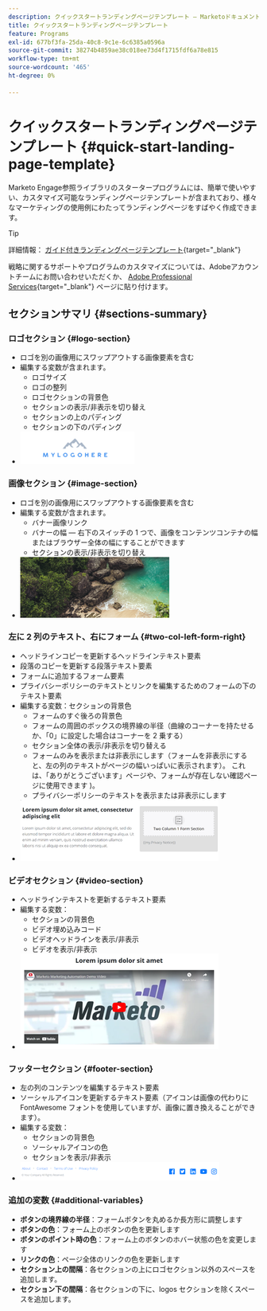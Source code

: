 ```yaml
---
description: クイックスタートランディングページテンプレート — Marketoドキュメント — 製品ドキュメント
title: クイックスタートランディングページテンプレート
feature: Programs
exl-id: 677bf3fa-25da-40c8-9c1e-6c6385a0596a
source-git-commit: 38274b4859ae38c018ee73d4f1715fdf6a78e815
workflow-type: tm+mt
source-wordcount: '465'
ht-degree: 0%

---
```


# クイックスタートランディングページテンプレート {#quick-start-landing-page-template}

Marketo Engage参照ライブラリのスタータープログラムには、簡単で使いやすい、カスタマイズ可能なランディングページテンプレートが含まれており、様々なマーケティングの使用例にわたってランディングページをすばやく作成できます。

>[!TIP]
>
>詳細情報： [ガイド付きランディングページテンプレート](/help/marketo/product-docs/demand-generation/landing-pages/landing-page-templates/create-a-guided-landing-page-template.md){target="_blank"}

戦略に関するサポートやプログラムのカスタマイズについては、Adobeアカウントチームにお問い合わせいただくか、 [Adobe Professional Services](https://business.adobe.com/customers/consulting-services/main.html){target="_blank"} ページに貼り付けます。

## セクションサマリ {#sections-summary}

### ロゴセクション {#logo-section}

* ロゴを別の画像用にスワップアウトする画像要素を含む
* 編集する変数が含まれます。
   * ロゴサイズ
   * ロゴの整列
   * ロゴセクションの背景色
   * セクションの表示/非表示を切り替え
   * セクションの上のパディング
   * セクションの下のパディング
* ![](assets/quick-start-landing-page-template-1.png)

### 画像セクション {#image-section}

* ロゴを別の画像用にスワップアウトする画像要素を含む
* 編集する変数が含まれます。
   * バナー画像リンク
   * バナーの幅 — 右下のスイッチの 1 つで、画像をコンテンツコンテナの幅またはブラウザー全体の幅にすることができます
   * セクションの表示/非表示を切り替え
* ![](assets/quick-start-landing-page-template-2.png)

### 左に 2 列のテキスト、右にフォーム {#two-col-left-form-right}

* ヘッドラインコピーを更新するヘッドラインテキスト要素
* 段落のコピーを更新する段落テキスト要素
* フォームに追加するフォーム要素
* プライバシーポリシーのテキストとリンクを編集するためのフォームの下のテキスト要素
* 編集する変数：セクションの背景色
   * フォームのすぐ後ろの背景色
   * フォームの周囲のボックスの境界線の半径（曲線のコーナーを持たせるか、「0」に設定した場合はコーナーを 2 乗する）
   * セクション全体の表示/非表示を切り替える
   * フォームのみを表示または非表示にします（フォームを非表示にすると、左の列のテキストがページの幅いっぱいに表示されます）。 これは、「ありがとうございます」ページや、フォームが存在しない確認ページに使用できます )。
   * プライバシーポリシーのテキストを表示または非表示にします
* ![](assets/quick-start-landing-page-template-3.png)

### ビデオセクション {#video-section}

* ヘッドラインテキストを更新するテキスト要素
* 編集する変数：
   * セクションの背景色
   * ビデオ埋め込みコード
   * ビデオヘッドラインを表示/非表示
   * ビデオを表示/非表示
* ![](assets/quick-start-landing-page-template-4.png)

### フッターセクション {#footer-section}

* 左の列のコンテンツを編集するテキスト要素
* ソーシャルアイコンを更新するテキスト要素（アイコンは画像の代わりに FontAwesome フォントを使用していますが、画像に置き換えることができます）。
* 編集する変数：
   * セクションの背景色
   * ソーシャルアイコンの色
   * セクションを表示/非表示
* ![](assets/quick-start-landing-page-template-5.png)

### 追加の変数 {#additional-variables}

* **ボタンの境界線の半径**：フォームボタンを丸めるか長方形に調整します
* **ボタンの色**：フォーム上のボタンの色を更新します
* **ボタンのポイント時の色**：フォーム上のボタンのホバー状態の色を変更します
* **リンクの色**：ページ全体のリンクの色を更新します
* **セクション上の間隔**：各セクションの上にロゴセクション以外のスペースを追加します。
* **セクション下の間隔**：各セクションの下に、logos セクションを除くスペースを追加します。
